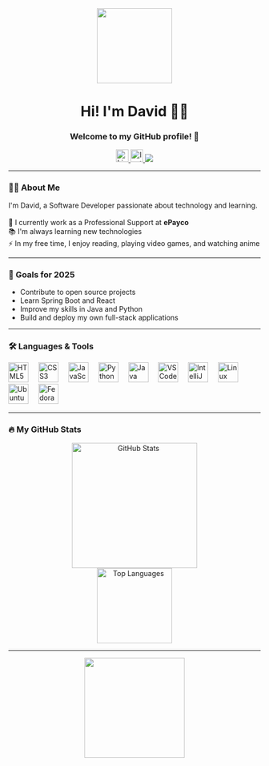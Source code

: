 <div align="center">
  <img height="150" src="https://media.giphy.com/media/M9gbBd9nbDrOTu1Mqx/giphy.gif" />
</div>

<h1 align="center">Hi! I'm David 👨‍💻</h1>
<h3 align="center">Welcome to my GitHub profile! 👋</h3>

<div align="center">
  <a href="https://www.linkedin.com/in/jesus-david-gonzalez/" target="_blank">
    <img src="https://img.shields.io/static/v1?message=LinkedIn&logo=linkedin&label=&color=0077B5&logoColor=white&labelColor=&style=for-the-badge" height="25" alt="LinkedIn" />
  </a>
  <a href="https://www.instagram.com/yisusgonzalez613/" target="_blank">
    <img src="https://img.shields.io/static/v1?message=Instagram&logo=instagram&label=&color=E4405F&logoColor=white&labelColor=&style=for-the-badge" height="25" alt="Instagram" />
  </a>
  <img src="https://visitor-badge.laobi.icu/badge?page_id=Deiivid-Dev.Deiivid-Dev&" />
</div>

---

### 👨‍💻 About Me

<p align="left">
  I'm David, a Software Developer passionate about technology and learning.<br><br>
  🔭 I currently work as a Professional Support at <strong>ePayco</strong><br>
  📚 I'm always learning new technologies<br>
  ⚡ In my free time, I enjoy reading, playing video games, and watching anime
</p>

---

### 🎯 Goals for 2025

- Contribute to open source projects
- Learn Spring Boot and React
- Improve my skills in Java and Python
- Build and deploy my own full-stack applications

---

### 🛠 Languages & Tools

<div align="left">
  <img src="https://cdn.jsdelivr.net/gh/devicons/devicon/icons/html5/html5-original.svg" height="40" alt="HTML5" />
  <img width="12" />
  <img src="https://cdn.jsdelivr.net/gh/devicons/devicon/icons/css3/css3-original.svg" height="40" alt="CSS3" />
  <img width="12" />
  <img src="https://cdn.jsdelivr.net/gh/devicons/devicon/icons/javascript/javascript-original.svg" height="40" alt="JavaScript" />
  <img width="12" />
  <img src="https://cdn.jsdelivr.net/gh/devicons/devicon/icons/python/python-original.svg" height="40" alt="Python" />
  <img width="12" />
  <img src="https://cdn.jsdelivr.net/gh/devicons/devicon/icons/java/java-original.svg" height="40" alt="Java" />
  <img width="12" />
  <img src="https://cdn.jsdelivr.net/gh/devicons/devicon/icons/vscode/vscode-original.svg" height="40" alt="VSCode" />
  <img width="12" />
  <img src="https://cdn.jsdelivr.net/gh/devicons/devicon/icons/intellij/intellij-original.svg" height="40" alt="IntelliJ" />
  <img width="12" />
  <img src="https://cdn.jsdelivr.net/gh/devicons/devicon/icons/linux/linux-original.svg" height="40" alt="Linux" />
  <img width="12" />
  <img src="https://cdn.jsdelivr.net/gh/devicons/devicon/icons/ubuntu/ubuntu-plain.svg" height="40" alt="Ubuntu" />
  <img width="12" />
  <img src="https://cdn.jsdelivr.net/gh/devicons/devicon/icons/fedora/fedora-original.svg" height="40" alt="Fedora" />
</div>

---

### 🔥 My GitHub Stats

<div align="center">
  <img src="https://github-readme-stats.vercel.app/api?username=Deiivid-Dev&hide_title=false&hide_rank=false&show_icons=true&include_all_commits=true&count_private=true&disable_animations=false&theme=dark&locale=en&hide_border=false&order=1" height="250" alt="GitHub Stats" />
</div>

<div align="center">
  <img src="https://github-readme-stats.vercel.app/api/top-langs?username=Deiivid-Dev&locale=en&hide_title=false&layout=compact&card_width=320&langs_count=5&theme=dark&hide_border=false&order=2" height="150" alt="Top Languages" />
</div>

---

<div align="center">
  <img height="200" src="https://media.giphy.com/media/3oKIPic3FZRFu0gedy/giphy.gif" />
</div>
